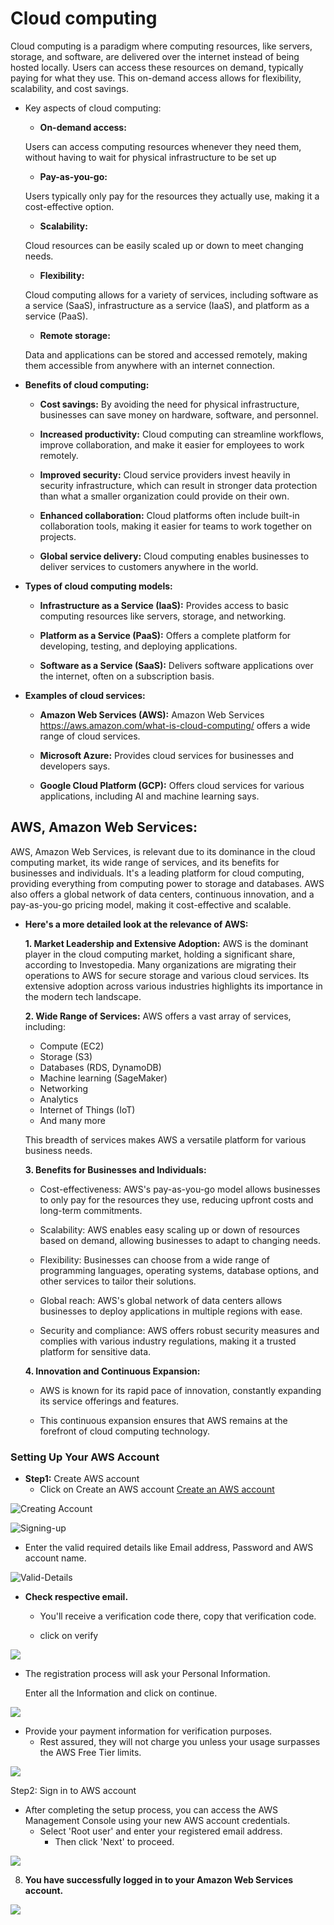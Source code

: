 # Cloud computing
Cloud computing is a paradigm where computing resources, like servers, storage, and software, are delivered over the internet instead of being hosted locally. Users can access these resources on demand, typically paying for what they use. This on-demand access allows for flexibility, scalability, and cost savings. 

* Key aspects of cloud computing:
    * **On-demand access:**

    Users can access computing resources whenever they need them, without having to wait for physical infrastructure to be set up

    * **Pay-as-you-go:**

    Users typically only pay for the resources they actually use, making it a cost-effective option. 

    * **Scalability:**

    Cloud resources can be easily scaled up or down to meet changing needs. 

    * **Flexibility:**

    Cloud computing allows for a variety of services, including software as a service (SaaS), infrastructure as a service (IaaS), and platform as a service (PaaS). 

    * **Remote storage:**

    Data and applications can be stored and accessed remotely, making them accessible from anywhere with an internet connection. 

* **Benefits of cloud computing:**
    * **Cost savings:**
    By avoiding the need for physical infrastructure, businesses can save money on hardware, software, and personnel. 

    * **Increased productivity:**
    Cloud computing can streamline workflows, improve collaboration, and make it easier for employees to work remotely. 

    * **Improved security:**
    Cloud service providers invest heavily in security infrastructure, which can result in stronger data protection than what a smaller organization could provide on their own. 

    * **Enhanced collaboration:**
    Cloud platforms often include built-in collaboration tools, making it easier for teams to work together on projects. 

    * **Global service delivery:**
    Cloud computing enables businesses to deliver services to customers anywhere in the world. 

* **Types of cloud computing models:**
    * **Infrastructure as a Service (IaaS):**
    Provides access to basic computing resources like servers, storage, and networking. 

    * **Platform as a Service (PaaS):**
    Offers a complete platform for developing, testing, and deploying applications. 

    * **Software as a Service (SaaS):**
    Delivers software applications over the internet, often on a subscription basis. 

* **Examples of cloud services:**
    * **Amazon Web Services (AWS):**
    Amazon Web Services https://aws.amazon.com/what-is-cloud-computing/ offers a wide range of cloud services. 

    * **Microsoft Azure:**
    Provides cloud services for businesses and developers says. 

    * **Google Cloud Platform (GCP):**
    Offers cloud services for various applications, including AI and machine learning says. 

## AWS, Amazon Web Services:
AWS, Amazon Web Services, is relevant due to its dominance in the cloud computing market, its wide range of services, and its benefits for businesses and individuals. It's a leading platform for cloud computing, providing everything from computing power to storage and databases. AWS also offers a global network of data centers, continuous innovation, and a pay-as-you-go pricing model, making it cost-effective and scalable. 

* **Here's a more detailed look at the relevance of AWS:**

     **1. Market Leadership and Extensive Adoption:**
AWS is the dominant player in the cloud computing market, holding a significant share, according to Investopedia. 
Many organizations are migrating their operations to AWS for secure storage and various cloud services. 
Its extensive adoption across various industries highlights its importance in the modern tech landscape. 

    **2. Wide Range of Services:**
AWS offers a vast array of services, including:
    * Compute (EC2)
    * Storage (S3)
    * Databases (RDS, DynamoDB)
    * Machine learning (SageMaker)
    * Networking
    * Analytics
    * Internet of Things (IoT)
    * And many more

    This breadth of services makes AWS a versatile platform for various business needs. 


    **3. Benefits for Businesses and Individuals:**

    * Cost-effectiveness:
    AWS's pay-as-you-go model allows businesses to only pay for the resources they use, reducing upfront costs and long-term commitments. 

    * Scalability:
    AWS enables easy scaling up or down of resources based on demand, allowing businesses to adapt to changing needs. 

    * Flexibility:
    Businesses can choose from a wide range of programming languages, operating systems, database options, and other services to tailor their solutions. 

    * Global reach:
    AWS's global network of data centers allows businesses to deploy applications in multiple regions with ease. 

    * Security and compliance:
    AWS offers robust security measures and complies with various industry regulations, making it a trusted platform for sensitive data. 

    **4. Innovation and Continuous Expansion:**

    * AWS is known for its rapid pace of innovation, constantly expanding its service offerings and features.

    * This continuous expansion ensures that AWS remains at the forefront of cloud computing technology. 


### Setting Up Your AWS Account
* **Step1:**  Create AWS account
    *  Click on Create an AWS account [Create an AWS account](https://aws.amazon.com/console/)

![Creating Account](1.%20Creating%20Account.png)

![Signing-up](2.%20Sign-up.png)

* Enter the valid required details like Email address, Password and AWS account name.

![Valid-Details](3.%20Valid%20Details.png)

* **Check respective email.**
    * You'll receive a verification code there, copy that verification code.

    * click on verify

![](4.%20confirm-you.png)

* The registration process will ask your Personal Information.

    Enter all the Information and click on continue.

![](5.%20contact-info.png)

* Provide your payment information for verification purposes.
    *   Rest assured, they will not charge you unless your usage surpasses the AWS Free Tier limits.

![](6.%20billing-info.png)

Step2: Sign in to AWS account

*   After completing the setup process, you can access the AWS Management Console using your new AWS account credentials.
    *   Select 'Root user' and enter your registered email address.
        *   Then click 'Next' to proceed.

![](7.%20Sign-in.png)

8.   **You have successfully logged in to your Amazon Web Services account.**

![](AWS%20complete%20Registration.png)
